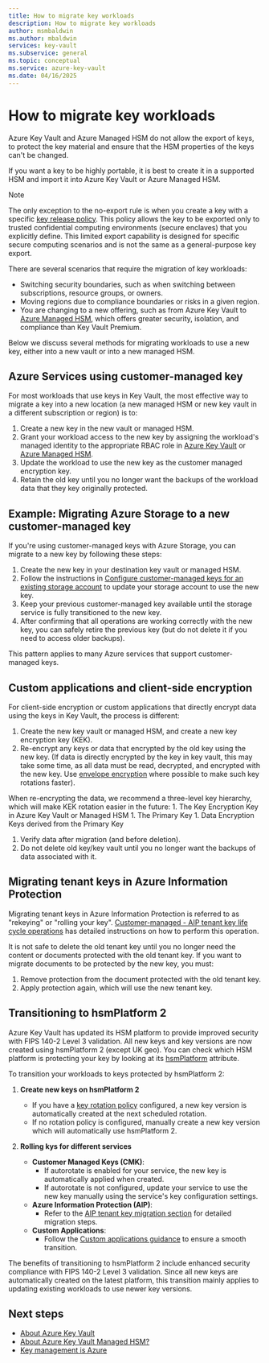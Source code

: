 ```yaml
---
title: How to migrate key workloads 
description: How to migrate key workloads
author: msmbaldwin
ms.author: mbaldwin
services: key-vault
ms.subservice: general
ms.topic: conceptual
ms.service: azure-key-vault
ms.date: 04/16/2025
---
```


# How to migrate key workloads

Azure Key Vault and Azure Managed HSM do not allow the export of keys, to protect the key material and ensure that the HSM properties of the keys can't be changed.

If you want a key to be highly portable, it is best to create it in a supported HSM and import it into Azure Key Vault or Azure Managed HSM.

> [!NOTE]
> The only exception to the no-export rule is when you create a key with a specific [key release policy](../keys/policy-grammar.md). This policy allows the key to be exported only to trusted confidential computing environments (secure enclaves) that you explicitly define. This limited export capability is designed for specific secure computing scenarios and is not the same as a general-purpose key export.

There are several scenarios that require the migration of key workloads:
- Switching security boundaries, such as when switching between subscriptions, resource groups, or owners.
- Moving regions due to compliance boundaries or risks in a given region.
- You are changing to a new offering, such as from Azure Key Vault to [Azure Managed HSM](../managed-hsm/overview.md), which offers greater security, isolation, and compliance than Key Vault Premium.

Below we discuss several methods for migrating workloads to use a new key, either into a new vault or into a new managed HSM.

## Azure Services using customer-managed key

For most workloads that use keys in Key Vault, the most effective way to migrate a key into a new location (a new managed HSM or new key vault in a different subscription or region) is to:

1. Create a new key in the new vault or managed HSM.
2. Grant your workload access to the new key by assigning the workload's managed identity to the appropriate RBAC role in [Azure Key Vault](rbac-guide.md) or [Azure Managed HSM](../managed-hsm/access-control.md).
1. Update the workload to use the new key as the customer managed encryption key.
1. Retain the old key until you no longer want the backups of the workload data that they key originally protected.
## Example: Migrating Azure Storage to a new customer-managed key

If you're using customer-managed keys with Azure Storage, you can migrate to a new key by following these steps:

1. Create the new key in your destination key vault or managed HSM.
2. Follow the instructions in [Configure customer-managed keys for an existing storage account](/azure/storage/common/customer-managed-keys-configure-existing-account) to update your storage account to use the new key.
3. Keep your previous customer-managed key available until the storage service is fully transitioned to the new key.
4. After confirming that all operations are working correctly with the new key, you can safely retire the previous key (but do not delete it if you need to access older backups).

This pattern applies to many Azure services that support customer-managed keys.

## Custom applications and client-side encryption

For client-side encryption or custom applications that directly encrypt data using the keys in Key Vault, the process is different:

1. Create the new key vault or managed HSM, and create a new key encryption key (KEK).
2. Re-encrypt any keys or data that encrypted by the old key using the new key. (If data is directly encrypted by the key in key vault, this may take some time, as all data must be read, decrypted, and encrypted with the new key. Use [envelope encryption](/azure/security/fundamentals/encryption-atrest#envelope-encryption-with-a-key-hierarchy) where possible to make such key rotations faster).

  When re-encrypting the data, we recommend a three-level key hierarchy, which will make KEK rotation easier in the future:
    1. The Key Encryption Key in Azure Key Vault or Managed HSM
    1. The Primary Key
    1. Data Encryption Keys derived from the Primary Key
1. Verify data after migration (and before deletion).
1. Do not delete old key/key vault until you no longer want the backups of data associated with it.

## Migrating tenant keys in Azure Information Protection
Migrating tenant keys in Azure Information Protection is referred to as "rekeying" or "rolling your key". [Customer-managed - AIP tenant key life cycle operations](/azure/information-protection/operations-customer-managed-tenant-key#rekey-your-tenant-key) has detailed instructions on how to perform this operation.

It is not safe to delete the old tenant key until you no longer need the content or documents protected with the old tenant key. If you want to migrate documents to be protected by the new key, you must:

1. Remove protection from the document protected with the old tenant key.
1. Apply protection again, which will use the new tenant key.

## Transitioning to hsmPlatform 2

Azure Key Vault has updated its HSM platform to provide improved security with FIPS 140-2 Level 3 validation. All new keys and key versions are now created using hsmPlatform 2 (except UK geo). You can check which HSM platform is protecting your key by looking at its [hsmPlatform](../keys/about-keys-details.md#key-attributes) attribute.

To transition your workloads to keys protected by hsmPlatform 2:

1. **Create new keys on hsmPlatform 2**
   - If you have a [key rotation policy](../keys/about-keys-details.md#key-rotation-policy-operations) configured, a new key version is automatically created at the next scheduled rotation.
   - If no rotation policy is configured, manually create a new key version which will automatically use hsmPlatform 2.

2. **Rolling kys for different services**
   - **Customer Managed Keys (CMK)**:
     - If autorotate is enabled for your service, the new key is automatically applied when created.
     - If autorotate is not configured, update your service to use the new key manually using the service's key configuration settings.
   - **Azure Information Protection (AIP)**:
     - Refer to the [AIP tenant key migration section](#migrating-tenant-keys-in-azure-information-protection) for detailed migration steps.
   - **Custom Applications**:
     - Follow the [Custom applications guidance](#custom-applications-and-client-side-encryption) to ensure a smooth transition.

The benefits of transitioning to hsmPlatform 2 include enhanced security compliance with FIPS 140-2 Level 3 validation. Since all new keys are automatically created on the latest platform, this transition mainly applies to updating existing workloads to use newer key versions.

## Next steps

- [About Azure Key Vault](overview.md)
- [About Azure Key Vault Managed HSM?](../managed-hsm/overview.md)
- [Key management is Azure](/azure/security/fundamentals/key-management)
